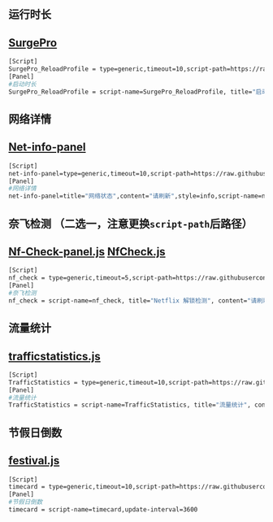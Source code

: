 ## 运行时长   
## [SurgePro](https://raw.githubusercontent.com/ventusyu/ventus/main/js/SurgePro.js)
   ```bash
   [Script]
   SurgePro_ReloadProfile = type=generic,timeout=10,script-path=https://raw.githubusercontent.com/ventusyu/ventus/main/js/SurgePro.js ,argument=icon=crown.fill&color=#f6c970
   [Panel]
   #启动时长
   SurgePro_ReloadProfile = script-name=SurgePro_ReloadProfile, title="启动时长", content="请刷新", update-interval=1
   ```

## 网络详情
## [Net-info-panel](https://raw.githubusercontent.com/ventusyu/ventus/main/js/Net-info-panel.js)
   ```bash
   [Script]
   net-info-panel=type=generic,timeout=10,script-path=https://raw.githubusercontent.com/ventusyu/ventus/main/js/Net-info-panel.js
   [Panel]
   #网络详情
   net-info-panel=title="网络状态",content="请刷新",style=info,script-name=net-info-panel
   ```
## 奈飞检测 （二选一，注意更换`script-path`后路径）
## [Nf-Check-panel.js](https://raw.githubusercontent.com/ventusyu/ventus/main/js/Nf-Check-panel.js) [NfCheck.js](https://raw.githubusercontent.com/ventusyu/ventus/main/js/NfCheck.js)
   ```bash
   [Script]
   nf_check = type=generic,timeout=5,script-path=https://raw.githubusercontent.com/ventusyu/ventus/main/js/Nf-Check-panel.js
   [Panel]
   #奈飞检测
   nf_check = script-name=nf_check, title="Netflix 解锁检测", content="请刷新", update-interval=36000
   ```
## 流量统计 
## [trafficstatistics.js](https://raw.githubusercontent.com/ventusyu/ventus/main/js/trafficstatistics.js)
   ```bash
   [Script]
   TrafficStatistics = type=generic,timeout=10,script-path=https://raw.githubusercontent.com/ventusyu/ventus/main/js/trafficstatistics.js ,argument=icon=arrow.up.arrow.down.circle&color=#5d84f8
   [Panel]
   #流量统计
   TrafficStatistics = script-name=TrafficStatistics, title="流量统计", content="请刷新", update-interval=1
   ```
## 节假日倒数
## [festival.js](https://raw.githubusercontent.com/ventusyu/ventus/main/js/festival.js)
   ```bash
   [Script]
   timecard = type=generic,timeout=10,script-path=https://raw.githubusercontent.com/ventusyu/ventus/main/js/festival.js
   [Panel]
   #节假日倒数
   timecard = script-name=timecard,update-interval=3600
   ```
